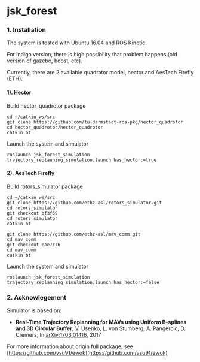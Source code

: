 # jsk_forest

### 1. Installation

The system is tested with Ubuntu 16.04 and ROS Kinetic.

For indigo version, there is high possibility that problem happens (old version of gazebo, boost, etc).

Currently, there are 2 available quadrator model, hector and AesTech Firefly (ETH).

#### 1). Hector

Build hector_quadrotor package

```
cd ~/catkin_ws/src
git clone https://github.com/tu-darmstadt-ros-pkg/hector_quadrotor
cd hector_quadrotor/hector_quadrotor
catkin bt
```

Launch the system and simulator

```
roslaunch jsk_forest_simulation trajectory_replanning_simulation.launch has_hector:=true
```

#### 2). AesTech Firefly

Build rotors_simulator package

```
cd ~/catkin_ws/src
git clone https://github.com/ethz-asl/rotors_simulator.git
cd rotors_simulator
git checkout bf3f59
cd rotors_simulator
catkin bt

git clone https://github.com/ethz-asl/mav_comm.git
cd mav_comm
git checkout eae7c76
cd mav_comm
catkin bt
```

Launch the system and simulator

```
roslaunch jsk_forest_simulation trajectory_replanning_simulation.launch has_hector:=false
```


### 2. Acknowlegement

Simulator is based on:
* **Real-Time Trajectory Replanning for MAVs using Uniform B-splines and 3D Circular Buffer**, V. Usenko, L. von Stumberg, A. Pangercic, D. Cremers, In [arXiv:1703.01416](https://arxiv.org/abs/1703.01416), 2017

For more information about origin full package, see
[https://github.com/vsu91/ewok](https://github.com/vsu91/ewok)
